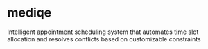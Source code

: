 # mediqe
Intelligent appointment scheduling system that automates time slot allocation and resolves conflicts based on customizable constraints
